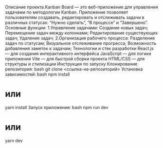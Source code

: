Описание проекта.Kanban Board — это веб-приложение для управления задачами по методологии Kanban. Приложение позволяет пользователям создавать, редактировать и отслеживать задачи в различных статусах: “Нужно сделать”, “В процессе” и “Завершено”.
Основные функции:
1.Управление задачами:
Создание новых задач;
Перемещение задач между колонками;
Редактирование существующих задач;
Удаление задач;
2.Организация рабочего процесса:
Разделение задач по статусам;
Визуальное отслеживание прогресса;
Возможность добавления заметок к задачам;
Технологии и стек разработки
React.js — для создания интерактивного интерфейса
JavaScript — для логики приложения
Vite — для быстрой сборки проекта
HTML/CSS — для структуры и стилизации
Инструкция по запуску
Клонирование репозитория:
bash
git clone <ссылка-на-репозиторий>
Установка зависимостей:
bash
npm install
# или
yarn install
Запуск приложения:
bash
npm run dev
# или
yarn dev
